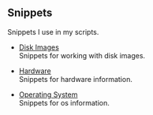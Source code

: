 ## Snippets

Snippets I use in my scripts.

* [Disk Images](https://github.com/erikberglund/Scripts/blob/master/snippets/osx_diskimages.md)  
 Snippets for working with disk images.

* [Hardware](https://github.com/erikberglund/Scripts/blob/master/snippets/osx_hardware.md)  
 Snippets for hardware information.

* [Operating System](https://github.com/erikberglund/Scripts/blob/master/snippets/osx_os.md)  
 Snippets for os information.
